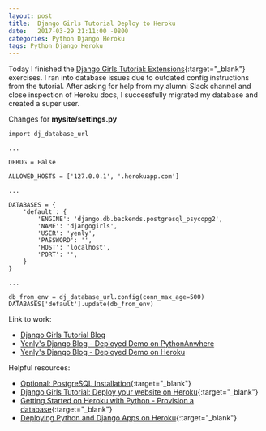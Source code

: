 ```yaml
---
layout: post
title:  Django Girls Tutorial Deploy to Heroku
date:   2017-03-29 21:11:00 -0800
categories: Python Django Heroku
tags: Python Django Heroku
---
```


Today I finished the [Django Girls Tutorial: Extensions](https://djangogirls.gitbooks.io/django-girls-tutorial-extensions/content/){:target="_blank"} exercises. I ran into database issues due to outdated config instructions from the tutorial. After asking for help from my alumni Slack channel and close inspection of Heroku docs, I successfully migrated my database and created a super user.

Changes for **mysite/settings.py**
```
import dj_database_url

...

DEBUG = False

ALLOWED_HOSTS = ['127.0.0.1', '.herokuapp.com']

...

DATABASES = {
    'default': {
        'ENGINE': 'django.db.backends.postgresql_psycopg2',
        'NAME': 'djangogirls',
        'USER': 'yenly',
        'PASSWORD': '',
        'HOST': 'localhost',
        'PORT': '',
    }
}

...

db_from_env = dj_database_url.config(conn_max_age=500)
DATABASES['default'].update(db_from_env)
```

Link to work:
* [Django Girls Tutorial Blog](https://github.com/yenly/django_girls_blog)
* [Yenly's Django Blog - Deployed Demo on PythonAnwhere](http://yencodes.pythonanywhere.com/)
* [Yenly's Django Blog - Deployed Demo on Heroku](https://hipgibberish.herokuapp.com/)

Helpful resources:
* [Optional: PostgreSQL Installation](https://djangogirls.gitbooks.io/django-girls-tutorial-extensions/content/optional_postgresql_installation/){:target="_blank"}
* [Django Girls Tutorial: Deploy your website on Heroku](https://djangogirls.gitbooks.io/django-girls-tutorial-extensions/content/heroku/){:target="_blank"}
* [Getting Started on Heroku with Python - Provision a database](https://devcenter.heroku.com/articles/getting-started-with-python#provision-a-database){:target="_blank"}
* [Deploying Python and Django Apps on Heroku](https://devcenter.heroku.com/articles/deploying-python){:target="_blank"}
